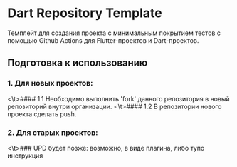 # Dart Repository Template

Темплейт для создания проекта с минимальным покрытием тестов с помощью Github Actions для Flutter-проектов и Dart-проектов.

## Подготовка к использованию
### 1. Для новых проектов:
  <\t>#### 1.1 Необходимо выполнить 'fork' данного репозитория в новый репозиторий внутри организации.
  <\t>#### 1.2 В репозитории нового проекта сделать push.
### 2. Для старых проектов:
 <\t>### UPD будет позже: возможно, в виде плагина, либо тупо инструкция
